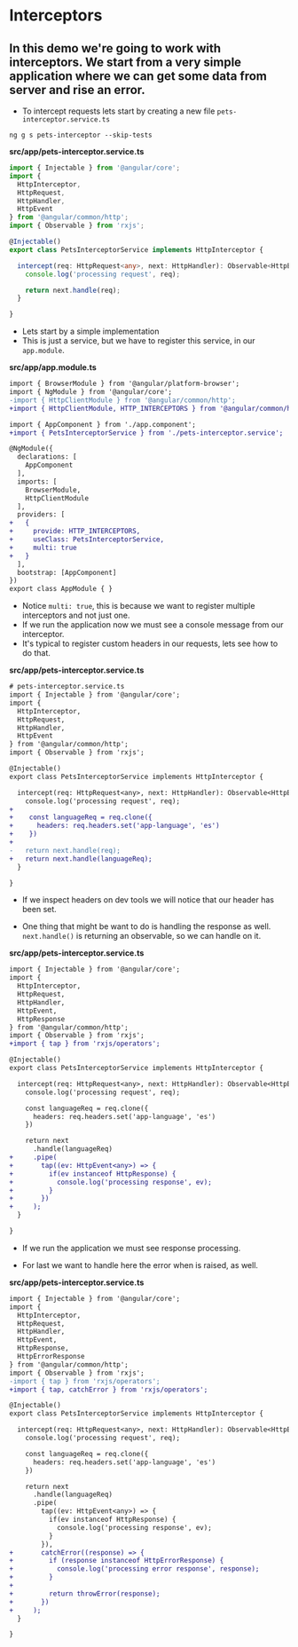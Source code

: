 # Interceptors

## In this demo we're going to work with interceptors. We start from a very simple application where we can get some data from server and rise an error.

* To intercept requests lets start by creating a new file `pets-interceptor.service.ts`

```
ng g s pets-interceptor --skip-tests
```

__src/app/pets-interceptor.service.ts__

```typescript
import { Injectable } from '@angular/core';
import {
  HttpInterceptor,
  HttpRequest,
  HttpHandler,
  HttpEvent
} from '@angular/common/http';
import { Observable } from 'rxjs';

@Injectable()
export class PetsInterceptorService implements HttpInterceptor {

  intercept(req: HttpRequest<any>, next: HttpHandler): Observable<HttpEvent<any>> {
    console.log('processing request', req);

    return next.handle(req);
  }

}

```
* Lets start by a simple implementation 
* This is just a service, but we have to register this service, in our `app.module`.

__src/app/app.module.ts__

```diff app.module.ts
import { BrowserModule } from '@angular/platform-browser';
import { NgModule } from '@angular/core';
-import { HttpClientModule } from '@angular/common/http';
+import { HttpClientModule, HTTP_INTERCEPTORS } from '@angular/common/http';

import { AppComponent } from './app.component';
+import { PetsInterceptorService } from './pets-interceptor.service';

@NgModule({
  declarations: [
    AppComponent
  ],
  imports: [
    BrowserModule,
    HttpClientModule
  ],
  providers: [
+   {
+     provide: HTTP_INTERCEPTORS,
+     useClass: PetsInterceptorService,
+     multi: true
+   }
  ],
  bootstrap: [AppComponent]
})
export class AppModule { }

```
* Notice `multi: true`, this is because we want to register multiple interceptors and not just one.
* If we run the application now we must see a console message from our interceptor.
* It's typical to register custom headers in our requests, lets see how to do that.

__src/app/pets-interceptor.service.ts__

```diff 
# pets-interceptor.service.ts
import { Injectable } from '@angular/core';
import {
  HttpInterceptor,
  HttpRequest,
  HttpHandler,
  HttpEvent
} from '@angular/common/http';
import { Observable } from 'rxjs';

@Injectable()
export class PetsInterceptorService implements HttpInterceptor {

  intercept(req: HttpRequest<any>, next: HttpHandler): Observable<HttpEvent<any>> {
    console.log('processing request', req);
+
+    const languageReq = req.clone({
+      headers: req.headers.set('app-language', 'es')
+    })
+
-   return next.handle(req);
+   return next.handle(languageReq);
  }

}

```

* If we inspect headers on dev tools we will notice that our header has been set.

* One thing that might be want to do is handling the response as well. `next.handle()` is returning an observable, so we can handle on it.

__src/app/pets-interceptor.service.ts__

```diff
import { Injectable } from '@angular/core';
import {
  HttpInterceptor,
  HttpRequest,
  HttpHandler,
  HttpEvent,
  HttpResponse
} from '@angular/common/http';
import { Observable } from 'rxjs';
+import { tap } from 'rxjs/operators';

@Injectable()
export class PetsInterceptorService implements HttpInterceptor {

  intercept(req: HttpRequest<any>, next: HttpHandler): Observable<HttpEvent<any>> {
    console.log('processing request', req);

    const languageReq = req.clone({
      headers: req.headers.set('app-language', 'es')
    })

    return next
      .handle(languageReq)
+     .pipe(
+       tap((ev: HttpEvent<any>) => {
+         if(ev instanceof HttpResponse) {
+           console.log('processing response', ev);
+         }
+       })
+     );
  }

}

```

* If we run the application we must see response processing.

* For last we want to handle here the error when is raised, as well.

__src/app/pets-interceptor.service.ts__

```diff
import { Injectable } from '@angular/core';
import {
  HttpInterceptor,
  HttpRequest,
  HttpHandler,
  HttpEvent,
  HttpResponse,
  HttpErrorResponse
} from '@angular/common/http';
import { Observable } from 'rxjs';
-import { tap } from 'rxjs/operators';
+import { tap, catchError } from 'rxjs/operators';

@Injectable()
export class PetsInterceptorService implements HttpInterceptor {

  intercept(req: HttpRequest<any>, next: HttpHandler): Observable<HttpEvent<any>> {
    console.log('processing request', req);

    const languageReq = req.clone({
      headers: req.headers.set('app-language', 'es')
    })

    return next
      .handle(languageReq)
      .pipe(
        tap((ev: HttpEvent<any>) => {
          if(ev instanceof HttpResponse) {
            console.log('processing response', ev);
          }
        }),
+       catchError((response) => {
+         if (response instanceof HttpErrorResponse) {
+           console.log('processing error response', response);
+         }
+
+         return throwError(response);
+       })
+     );
  }

}

```
